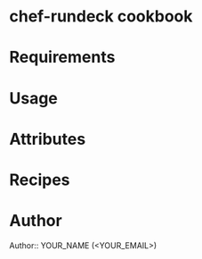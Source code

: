 # chef-rundeck cookbook

# Requirements

# Usage

# Attributes

# Recipes

# Author

Author:: YOUR_NAME (<YOUR_EMAIL>)
